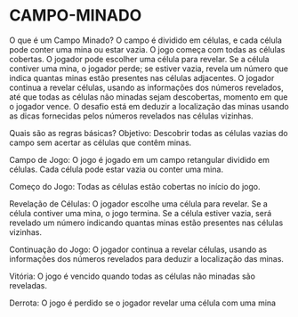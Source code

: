 # CAMPO-MINADO

O que é um Campo Minado?
O campo é dividido em células, e cada célula pode conter uma mina ou estar vazia. O jogo começa com todas as células cobertas. O jogador pode escolher uma célula para revelar. Se a célula contiver uma mina, o jogador perde; se estiver vazia, revela um número que indica quantas minas estão presentes nas células adjacentes. O jogador continua a revelar células, usando as informações dos números revelados, até que todas as células não minadas sejam descobertas, momento em que o jogador vence. O desafio está em deduzir a localização das minas usando as dicas fornecidas pelos números revelados nas células vizinhas.


Quais são as regras básicas?
Objetivo: Descobrir todas as células vazias do campo sem acertar as células que contêm minas.

Campo de Jogo: O jogo é jogado em um campo retangular dividido em células. Cada célula pode estar vazia ou conter uma mina.

Começo do Jogo: Todas as células estão cobertas no início do jogo.

Revelação de Células: O jogador escolhe uma célula para revelar. Se a célula contiver uma mina, o jogo termina. Se a célula estiver vazia, será revelado um número indicando quantas minas estão presentes nas células vizinhas.

Continuação do Jogo: O jogador continua a revelar células, usando as informações dos números revelados para deduzir a localização das minas.

Vitória: O jogo é vencido quando todas as células não minadas são reveladas.

Derrota: O jogo é perdido se o jogador revelar uma célula com uma mina






